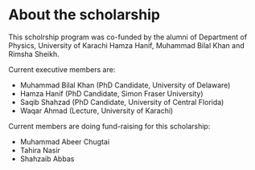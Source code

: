 # About the scholarship

This scholrship program was co-funded by the alumni of Department of Physics, University of Karachi  Hamza Hanif, Muhammad Bilal Khan and Rimsha Sheikh.


Current executive members are:

- Muhammad Bilal Khan (PhD Candidate, University of Delaware)
- Hamza Hanif (PhD Candidate, Simon Fraser University)
- Saqib Shahzad  (PhD Candidate, University of Central Florida)
- Waqar Ahmad  (Lecture, University of Karachi)

Current members are doing fund-raising for this scholarship:

- Muhammad Abeer Chugtai
- Tahira Nasir
- Shahzaib Abbas